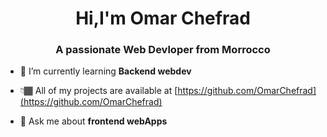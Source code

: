 <h1 align="center">Hi,I'm Omar Chefrad</h1>
<h3 align="center">A passionate Web Devloper from Morrocco</h3>

- 🔭 I’m currently learning **Backend webdev**

- 👇🏾 All of my projects are available at [https://github.com/OmarChefrad](https://github.com/OmarChefrad)

- 💬 Ask me about **frontend webApps**

